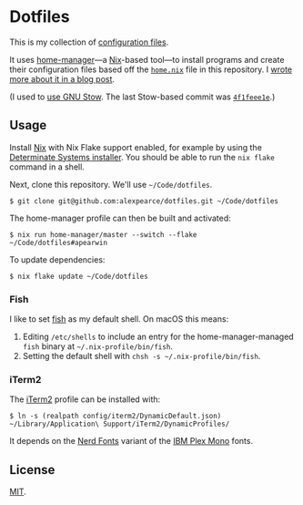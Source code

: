 # Dotfiles

This is my collection of [configuration files](http://dotfiles.github.io/).

It uses [home-manager][home-manager]—a [Nix][nix]-based tool—to install
programs and create their configuration files based off the
[`home.nix`](home.nix) file in this repository. I [wrote more about it in a
blog post][nix-post].

(I used to [use GNU Stow][stow-post]. The last Stow-based commit was
[`4f1feee1e`][stow-commit].)

## Usage

Install [Nix][nix] with Nix Flake support enabled, for example by using the [Determinate Systems installer][nix-installer].
You should be able to run the `nix flake` command in a shell.

Next, clone this repository. We'll use `~/Code/dotfiles`.

```shell
$ git clone git@github.com:alexpearce/dotfiles.git ~/Code/dotfiles
```

The home-manager profile can then be built and activated:

```shell
$ nix run home-manager/master --switch --flake ~/Code/dotfiles#apearwin
```

To update dependencies:

```shell
$ nix flake update ~/Code/dotfiles
```

### Fish

I like to set [fish][fish] as my default shell. On macOS this means:

1. Editing `/etc/shells` to include an entry for the home-manager-managed
   `fish` binary at `~/.nix-profile/bin/fish`.
2. Setting the default shell with `chsh -s ~/.nix-profile/bin/fish`.

### iTerm2

The [iTerm2][iterm2] profile can be installed with:

```shell
$ ln -s (realpath config/iterm2/DynamicDefault.json) ~/Library/Application\ Support/iTerm2/DynamicProfiles/
```

It depends on the [Nerd Fonts](https://github.com/ryanoasis/nerd-fonts) variant
of the [IBM Plex Mono](https://www.ibm.com/plex/) fonts.

## License

[MIT](http://opensource.org/licenses/MIT).

[nix]: https://nixos.org/
[nix-installer]: https://github.com/DeterminateSystems/nix-installer
[home-manager]: https://github.com/nix-community/home-manager
[fish]: https://fishshell.com/
[neovim]: https://neovim.io/
[packer]: https://github.com/wbthomason/packer.nvim
[iterm2]: https://iterm2.com/

[nix-post]: https://alexpearce.me/2021/07/managing-dotfiles-with-nix/
[stow-post]: https://alexpearce.me/2016/02/managing-dotfiles-with-stow/
[stow-commit]: https://github.com/alexpearce/dotfiles/tree/4f1feee1e4bc71f2ba5774af44eed1da774510a0
